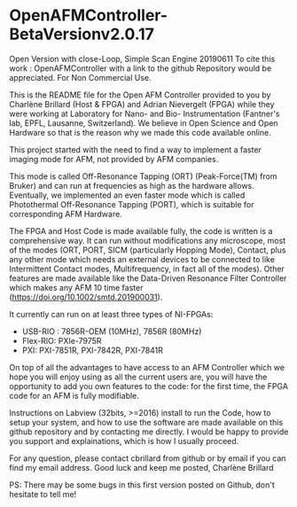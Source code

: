 # OpenAFMController-BetaVersionv2.0.17
Open Version with close-Loop, Simple Scan Engine
20190611
To cite this work : OpenAFMController with a link to the github Repository would be appreciated.
For Non Commercial Use.

This is the README file for the Open AFM Controller provided to you by Charlène Brillard (Host & FPGA) and Adrian Nievergelt (FPGA) while they were working at Laboratory for Nano- and Bio- Instrumentation (Fantner's lab, EPFL, Lausanne, Switzerland). We believe in Open Science and Open Hardware so that is the reason why we made this code available online.

This project started with the need to find a way to implement a faster imaging mode for AFM, not provided by AFM companies.

This mode is called Off-Resonance Tapping (ORT) (Peak-Force(TM) from Bruker) and can run at frequencies as high as the hardware allows.
Eventually, we implemented an even faster mode which is called Photothermal Off-Resonance Tapping (PORT), which is suitable for corresponding AFM Hardware.

The FPGA and Host Code is made available fully, the code is written is a comprehensive way. It can run without modifications any microscope, most of the modes (ORT, PORT, SICM (particularly Hopping Mode), Contact, plus any other mode which needs an external devices to be connected to like Intermittent Contact modes, Multifrequency, in fact all of the modes).
Other features are made available like the Data-Driven Resonance Filter Controller which makes any AFM 10 time faster (https://doi.org/10.1002/smtd.201900031).

It currently can run on at least three types of NI-FPGAs: 
  - USB-RIO : 7856R-OEM (10MHz), 7856R (80MHz)
  - Flex-RIO: PXIe-7975R
  - PXI: PXI-7851R, PXI-7842R, PXI-7841R
  
On top of all the advantages to have access to an AFM Controller which we hope you will enjoy using as all the current users are, you will have the opportunity to add you own features to the code: for the first time, the FPGA code for an AFM is fully modifiable.
  
Instructions on Labview (32bits, >=2016) install to run the Code, how to setup your system, and how to use the software are made available on this github repository and by contacting me directly. I would be happy to provide you support and explainations, which is how I usually proceed.

For any question, please contact cbrillard from github or by email if you can find my email address.
Good luck and keep me posted,
Charlène Brillard

PS: There may be some bugs in this first version posted on Github, don't hesitate to tell me!
